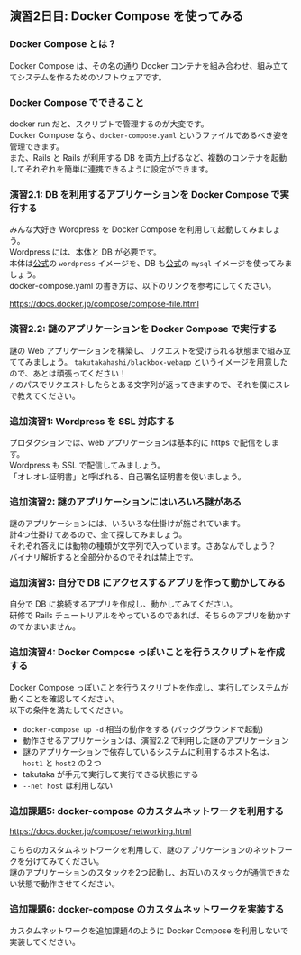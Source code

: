## 演習2日目: Docker Compose を使ってみる

### Docker Compose とは？
Docker Compose は、その名の通り Docker コンテナを組み合わせ、組み立ててシステムを作るためのソフトウェアです。  

### Docker Compose でできること

docker run だと、スクリプトで管理するのが大変です。  
Docker Compose なら、`docker-compose.yaml` というファイルであるべき姿を管理できます。  
また、Rails と Rails が利用する DB を両方上げるなど、複数のコンテナを起動してそれぞれを簡単に連携できるように設定ができます。  

### 演習2.1: DB を利用するアプリケーションを Docker Compose で実行する
みんな大好き Wordpress を Docker Compose を利用して起動してみましょう。  
Wordpress には、本体と DB が必要です。  
本体は[公式](https://hub.docker.com/_/wordpress/)の `wordpress` イメージを、DB も[公式](https://hub.docker.com/_/mysql/)の `mysql` イメージを使ってみましょう。  
docker-compose.yaml の書き方は、以下のリンクを参考にしてください。  

https://docs.docker.jp/compose/compose-file.html

### 演習2.2: 謎のアプリケーションを Docker Compose で実行する
謎の Web アプリケーションを構築し、リクエストを受けられる状態まで組み立ててみましょう。
`takutakahashi/blackbox-webapp` というイメージを用意したので、あとは頑張ってください！  
`/` のパスでリクエストしたらとある文字列が返ってきますので、それを僕にスレで教えてください。  

### 追加演習1: Wordpress を SSL 対応する
プロダクションでは、web アプリケーションは基本的に https で配信をします。  
Wordpress も SSL で配信してみましょう。  
「オレオレ証明書」と呼ばれる、自己署名証明書を使いましょう。  

### 追加演習2: 謎のアプリケーションにはいろいろ謎がある
謎のアプリケーションには、いろいろな仕掛けが施されています。  
計4つ仕掛けてあるので、全て探してみましょう。  
それぞれ答えには動物の種類が文字列で入っています。さあなんでしょう？  
バイナリ解析すると全部分かるのでそれは禁止です。  

### 追加演習3: 自分で DB にアクセスするアプリを作って動かしてみる
自分で DB に接続するアプリを作成し、動かしてみてください。  
研修で Rails チュートリアルをやっているのであれば、そちらのアプリを動かすのでかまいません。  

### 追加演習4: Docker Compose っぽいことを行うスクリプトを作成する
Docker Compose っぽいことを行うスクリプトを作成し、実行してシステムが動くことを確認してください。  
以下の条件を満たしてください。  

- `docker-compose up -d` 相当の動作をする (バックグラウンドで起動)
- 動作させるアプリケーションは、演習2.2 で利用した謎のアプリケーション
- 謎のアプリケーションで依存しているシステムに利用するホスト名は、`host1` と `host2` の２つ
- takutaka が手元で実行して実行できる状態にする
- `--net host` は利用しない

### 追加課題5: docker-compose のカスタムネットワークを利用する

https://docs.docker.jp/compose/networking.html

こちらのカスタムネットワークを利用して、謎のアプリケーションのネットワークを分けてみてください。  
謎のアプリケーションのスタックを2つ起動し、お互いのスタックが通信できない状態で動作させてください。  

### 追加課題6: docker-compose のカスタムネットワークを実装する

カスタムネットワークを追加課題4のように Docker Compose を利用しないで実装してください。    
